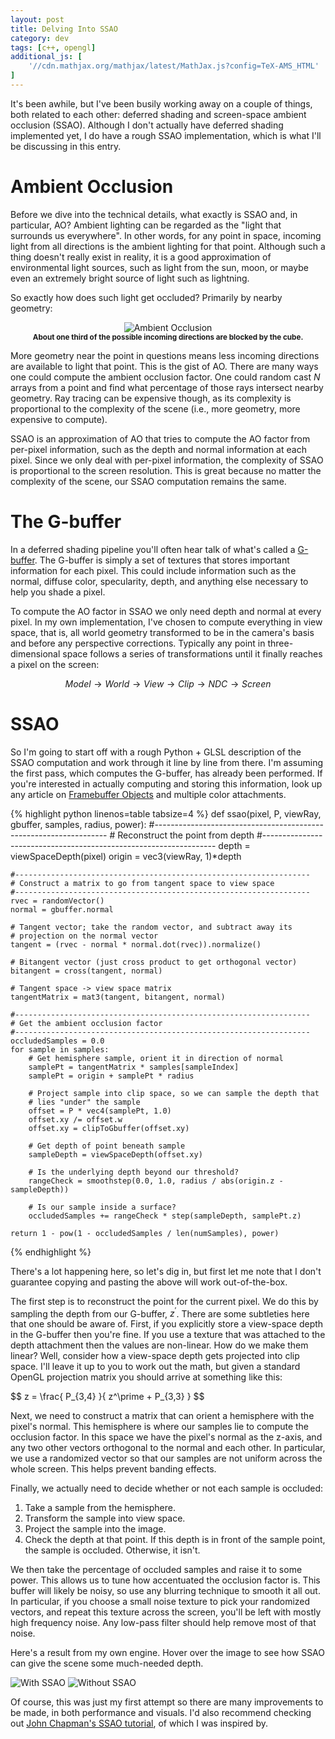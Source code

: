 ```yaml
---
layout: post
title: Delving Into SSAO
category: dev
tags: [c++, opengl]
additional_js: [
	'//cdn.mathjax.org/mathjax/latest/MathJax.js?config=TeX-AMS_HTML'
]
---
```


<script type="text/x-mathjax-config">
  MathJax.Hub.Config({
    extensions: ['tex2jax.js'],
    jax: ['input/TeX', 'output/HTML-CSS'],
    
    tex2jax: {
      inlineMath: [ ['$','$'] ],
      displayMath: [ ['$$','$$'] ],
      processEscapes: true,
    },

    'HTML-CSS': { 
    	availableFonts: ['TeX'],
    }
  });
</script>

It's been awhile, but I've been busily working away on a couple of things, both
related to each other: deferred shading and screen-space ambient occlusion
(SSAO). Although I don't actually have deferred shading implemented yet, I do
have a rough SSAO implementation, which is what I'll be discussing in this
entry.


# Ambient Occlusion

Before we dive into the technical details, what exactly is SSAO and, in
particular, AO? Ambient lighting can be regarded as the "light that surrounds
us everywhere". In other words, for any point in space, incoming light from all
directions is the ambient lighting for that point. Although such a thing
doesn't really exist in reality, it is a good approximation of environmental
light sources, such as light from the sun, moon, or maybe even an extremely
bright source of light such as lightning.

So exactly how does such light get occluded? Primarily by nearby geometry:

<div style="text-align: center">
    <img src="{{ site.baseurl }}/assets/img/voxels/2014_09_27_ambient_occlusion.svg" alt="Ambient Occlusion">
    <br/>
    <strong><small>About one third of the possible incoming directions are blocked by the cube.</small></strong>
</div>

More geometry near the point in questions means less incoming directions are
available to light that point. This is the gist of AO. There are many ways one
could compute the ambient occlusion factor. One could random cast $N$ arrays
from a point and find what percentage of those rays intersect nearby geometry.
Ray tracing can be expensive though, as its complexity is proportional to the
complexity of the scene (i.e., more geometry, more expensive to compute).

SSAO is an approximation of AO that tries to compute the AO factor from
per-pixel information, such as the depth and normal information at each pixel.
Since we only deal with per-pixel information, the complexity of SSAO is
proportional to the screen resolution. This is great because no matter the
complexity of the scene, our SSAO computation remains the same.

# The G-buffer

In a deferred shading pipeline you'll often hear talk of what's called a
[G-buffer](//en.wikipedia.org/wiki/Deferred_shading). The G-buffer is simply a
set of textures that stores important information for each pixel. This could
include information such as the normal, diffuse color, specularity, depth, and
anything else necessary to help you shade a pixel.

To compute the AO factor in SSAO we only need depth and normal at every pixel.
In my own implementation, I've chosen to compute everything in view space, that
is, all world geometry transformed to be in the camera's basis and before any
perspective corrections. Typically any point in three-dimensional space follows
a series of transformations until it finally reaches a pixel on the screen:

$$ Model \rightarrow World \rightarrow View \rightarrow Clip \rightarrow NDC \rightarrow Screen $$

# SSAO 

So I'm going to start off with a rough Python + GLSL description of the SSAO
computation and work through it line by line from there. I'm assuming the first
pass, which computes the G-buffer, has already been performed. If you're
interested in actually computing and storing this information, look up any
article on [Framebuffer Objects](//www.opengl.org/wiki/Framebuffer_Object) and
multiple color attachments.

{% highlight python linenos=table tabsize=4 %}
def ssao(pixel, P, viewRay, gbuffer, samples, radius, power):
    #------------------------------------------------------------------
    # Reconstruct the point from depth
    #------------------------------------------------------------------
    depth = viewSpaceDepth(pixel)
    origin = vec3(viewRay, 1)*depth

    #------------------------------------------------------------------
    # Construct a matrix to go from tangent space to view space
    #------------------------------------------------------------------
    rvec = randomVector()
    normal = gbuffer.normal

    # Tangent vector; take the random vector, and subtract away its
    # projection on the normal vector
    tangent = (rvec - normal * normal.dot(rvec)).normalize()

    # Bitangent vector (just cross product to get orthogonal vector)
    bitangent = cross(tangent, normal)

    # Tangent space -> view space matrix
    tangentMatrix = mat3(tangent, bitangent, normal)

    #------------------------------------------------------------------
    # Get the ambient occlusion factor
    #------------------------------------------------------------------
    occludedSamples = 0.0
    for sample in samples:
        # Get hemisphere sample, orient it in direction of normal
        samplePt = tangentMatrix * samples[sampleIndex]
        samplePt = origin + samplePt * radius

        # Project sample into clip space, so we can sample the depth that
        # lies "under" the sample
        offset = P * vec4(samplePt, 1.0)
        offset.xy /= offset.w
        offset.xy = clipToGbuffer(offset.xy)

        # Get depth of point beneath sample
        sampleDepth = viewSpaceDepth(offset.xy)

        # Is the underlying depth beyond our threshold?
        rangeCheck = smoothstep(0.0, 1.0, radius / abs(origin.z - sampleDepth))

        # Is our sample inside a surface?
        occludedSamples += rangeCheck * step(sampleDepth, samplePt.z)

    return 1 - pow(1 - occludedSamples / len(numSamples), power)
{% endhighlight %}

There's a lot happening here, so let's dig in, but first let me note that I
don't guarantee copying and pasting the above will work out-of-the-box.

The first step is to reconstruct the point for the current pixel. We do this by
sampling the depth from our G-buffer, $z^\prime$. There are some subtleties
here that one should be aware of. First, if you explicitly store a view-space
depth in the G-buffer then you're fine. If you use a texture that was attached
to the depth attachment then the values are non-linear. How do we make them
linear? Well, consider how a view-space depth gets projected into clip space.
I'll leave it up to you to work out the math, but given a standard OpenGL
projection matrix you should arrive at something like this:

<p>$$ z = \frac{ P_{3,4} }{ z^\prime + P_{3,3} } $$</p>

Next, we need to construct a matrix that can orient a hemisphere with the
pixel's normal.  This hemisphere is where our samples lie to compute the
occlusion factor. In this space we have the pixel's normal as the z-axis, and
any two other vectors orthogonal to the normal and each other. In particular,
we use a randomized vector so that our samples are not uniform across the whole
screen. This helps prevent banding effects.

Finally, we actually need to decide whether or not each sample is occluded:

  1. Take a sample from the hemisphere.
  2. Transform the sample into view space.
  3. Project the sample into the image.
  4. Check the depth at that point. If this depth is in front of the sample
     point, the sample is occluded. Otherwise, it isn't.

We then take the percentage of occluded samples and raise it to some power.
This allows us to tune how accentuated the occlusion factor is. This buffer
will likely be noisy, so use any blurring technique to smooth it all out. In
particular, if you choose a small noise texture to pick your randomized
vectors, and repeat this texture across the screen, you'll be left with mostly
high frequency noise. Any low-pass filter should help remove most of that
noise.

Here's a result from my own engine. Hover over the image to see how SSAO can
give the scene some much-needed depth.

<div class="img_overlay">
    <img src="{{ site.baseurl }}/assets/img/voxels/2014_09_27_with_ssao.png" alt="With SSAO">
    <img src="{{ site.baseurl }}/assets/img/voxels/2014_09_27_without_ssao.png" alt="Without SSAO">
</div>

Of course, this was just my first attempt so there are many improvements to be
made, in both performance and visuals. I'd also recommend checking out [John
Chapman's SSAO tutorial](//john-chapman-graphics.blogspot.co.uk/2013/01/ssao-tutorial.html),
of which I was inspired by.

